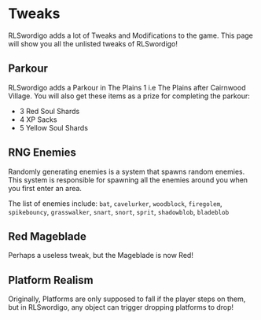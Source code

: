 # Tweaks
RLSwordigo adds a lot of Tweaks and Modifications to the game. This page will show you all the unlisted tweaks of RLSwordigo!

## Parkour
RLSwordigo adds a Parkour in The Plains 1 i.e The Plains after Cairnwood Village. You will also get these items as a prize for completing the parkour:
- 3 Red Soul Shards
- 4 XP Sacks
- 5 Yellow Soul Shards

## RNG Enemies
Randomly generating enemies is a system that spawns random enemies. This system is responsible for spawning all the enemies around you when you first enter an area.

The list of enemies include: `bat`, `cavelurker`, `woodblock`, `firegolem`, `spikebouncy`, `grasswalker`, `snart`, `snort`, `sprit`, `shadowblob`, `bladeblob`

## Red Mageblade
Perhaps a useless tweak, but the Mageblade is now Red!

## Platform Realism
Originally, Platforms are only supposed to fall if the player steps on them, but in RLSwordigo, any object can trigger dropping platforms to drop!
